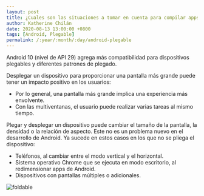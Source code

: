 ```yaml
---
layout: post
title: ¿Cuales son las situaciones a tomar en cuenta para compilar apps para dispositivos plegables?
author: Katherine Chilán
date: 2020-08-13 13:00:00 +0800
tags: [Android, Plegable]
permalink: /:year/:month/:day/android-plegable
---
```


Android 10 (nivel de API 29) agrega más compatibilidad para dispositivos plegables y diferentes patrones de plegado.

Desplegar un dispositivo para proporcionar una pantalla más grande puede tener un impacto positivo en los usuarios:

- Por lo general, una pantalla más grande implica una experiencia más envolvente.
- Con las multiventanas, el usuario puede realizar varias tareas al mismo tiempo.

Plegar y desplegar un dispositivo puede cambiar el tamaño de la pantalla, la densidad o la relación de aspecto. Este no es un problema nuevo en el desarrollo de Android. Ya sucede en estos casos en los que no se pliega el dispositivo:

- Teléfonos, al cambiar entre el modo vertical y el horizontal.
- Sistema operativo Chrome que se ejecuta en modo escritorio, al redimensionar apps de Android.
- Dispositivos con pantallas múltiples o adicionales.

![foldable](https://i.ytimg.com/vi/RpstsnRh6vg/maxresdefault.jpg)
